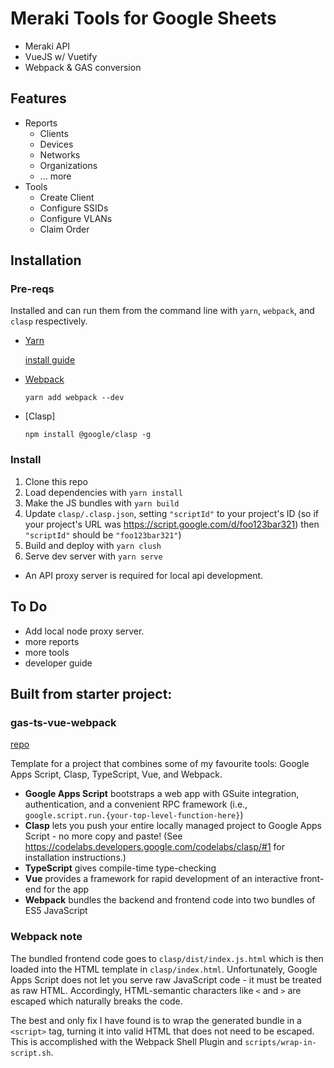 # Meraki Tools for Google Sheets

- Meraki API
- VueJS w/ Vuetify
- Webpack & GAS conversion

## Features

- Reports
  - Clients
  - Devices
  - Networks
  - Organizations
  - ... more
- Tools
  - Create Client
  - Configure SSIDs
  - Configure VLANs
  - Claim Order

## Installation

### Pre-reqs

Installed and can run them from the command line with `yarn`, `webpack`, and `clasp` respectively.

- [Yarn](https://yarnpkg.com/en/)

  [install guide](https://yarnpkg.com/en/docs/install#mac-stable)

- [Webpack](https://www.npmjs.com/package/webpack)

  `yarn add webpack --dev`

- [Clasp]

  `npm install @google/clasp -g`

### Install

1. Clone this repo
2. Load dependencies with `yarn install`
3. Make the JS bundles with `yarn build`
4. Update `clasp/.clasp.json`, setting `"scriptId"` to your project's ID (so if your project's URL was https://script.google.com/d/foo123bar321) then `"scriptId"` should be `"foo123bar321"`)
5. Build and deploy with `yarn clush`
6. Serve dev server with `yarn serve`

- An API proxy server is required for local api development.

## To Do

- Add local node proxy server.
- more reports
- more tools
- developer guide

## Built from starter project:

### gas-ts-vue-webpack

[repo](https://github.com/MattiasMartens/gas-ts-vue-webpack.git)

Template for a project that combines some of my favourite tools: Google Apps Script, Clasp, TypeScript, Vue, and Webpack.

- **Google Apps Script** bootstraps a web app with GSuite integration, authentication, and a convenient RPC framework (i.e., `google.script.run.{your-top-level-function-here}`)
- **Clasp** lets you push your entire locally managed project to Google Apps Script - no more copy and paste! (See <https://codelabs.developers.google.com/codelabs/clasp/#1> for installation instructions.)
- **TypeScript** gives compile-time type-checking
- **Vue** provides a framework for rapid development of an interactive front-end for the app
- **Webpack** bundles the backend and frontend code into two bundles of ES5 JavaScript

### Webpack note

The bundled frontend code goes to `clasp/dist/index.js.html` which is then loaded into the HTML template in `clasp/index.html`. Unfortunately, Google Apps Script does not let you serve raw JavaScript code - it must be treated as raw HTML. Accordingly, HTML-semantic characters like `<` and `>` are escaped which naturally breaks the code.

The best and only fix I have found is to wrap the generated bundle in a `<script>` tag, turning it into valid HTML that does not need to be escaped. This is accomplished with the Webpack Shell Plugin and `scripts/wrap-in-script.sh`.
